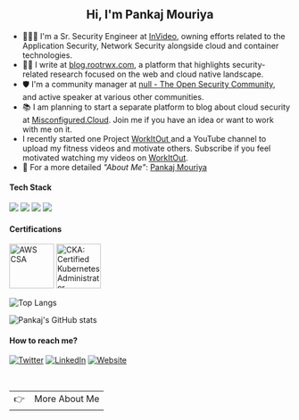 <p align="center">
<!-- <img width="100px" src="https://pankajmouriya.com/author/pankaj-mouriya/avatar_hu9d8315cfef8b7891ee09772504084d8f_410923_270x270_fill_lanczos_center_2.png" align="center" alt="GitHub Readme Stats" /> -->
<h2 align="center">Hi, I'm Pankaj Mouriya</h2>
</p>

<!-- <p align="center">
  <a href="https://www.pankajmouriya.com/">
    <img width="100" src="https://pankajmouriya.com/author/pankaj-mouriya/avatar_hu9d8315cfef8b7891ee09772504084d8f_410923_270x270_fill_lanczos_center_2.png" alt="logo" />
  </a>
</p> -->

- 👨🏻‍💻 I'm a Sr. Security Engineer at <a href='https://invideo.io/' target='_blank'>InVideo</a>, owning efforts related to the Application Security, Network Security alongside cloud and container technologies.
- ✍🏻 I write at <a href='https://blog.rootrwx.com/' target='_blank'>blog.rootrwx.com</a>, a platform that highlights security-related research focused on the web and cloud native landscape.
- 🛡 I'm a community manager at <a href='https://null.community/' target='_blank'>null - The Open Security Community</a>, and active speaker at various other communities.
- 📚 I am planning to start a separate platform to blog about cloud security at <a href='https://misconfigured.cloud' target='_blank'>Misconfigured.Cloud</a>. Join me if you have an idea or want to work with me on it.
- I recently started one Project <a href='https://workitout.co.in/' target='_blank'> WorkItOut </a> and a YouTube channel to upload my fitness videos and motivate others. Subscribe if you feel motivated watching my videos on <a href='https://www.youtube.com/channel/UCBNABFqV_L7ZjoEDpp2p-TA' target='_blank'> WorkItOut</a>. 
- 💬 For a more detailed *"About Me"*: <a href='https://www.pankajmouriya.com' target='_blank'>Pankaj Mouriya</a>


#### Tech Stack
<!-- https://github.com/Ileriayo/markdown-badges -->
<img src="https://img.shields.io/badge/AWS%20-%23FF9900.svg?&style=for-the-badge&logo=amazon-aws&logoColor=white"/>&nbsp;<img src="https://img.shields.io/badge/Google%20Cloud%20-%234285F4.svg?&style=for-the-badge&logo=google-cloud&logoColor=white"/>&nbsp;<img src="https://img.shields.io/badge/docker%20-%230db7ed.svg?&style=for-the-badge&logo=docker&logoColor=white"/>&nbsp;<img src="https://img.shields.io/badge/kubernetes%20-%23326ce5.svg?&style=for-the-badge&logo=kubernetes&logoColor=white"/>


#### Certifications

<a href="https://www.credly.com/badges/25478fbc-c397-42fe-9446-35c7b78cd153" target="_blank"><img src="https://images.credly.com/size/680x680/images/53acdae5-d69f-4dda-b650-d02ed7a50dd7/image.png" class="cert" alt='AWS CSA' width="80px"></a>
<a href="https://www.credly.com/badges/18188d4d-026d-416a-84d1-582e90328f74/public_url" target="_blank"><img src="https://images.credly.com/size/680x680/images/8b8ed108-e77d-4396-ac59-2504583b9d54/cka_from_cncfsite__281_29.png" class="cert" alt='CKA: Certified Kubernetes Administrator' width="80px"></a>

![Top Langs](https://github-readme-stats.vercel.app/api/top-langs/?username=pankajmouriya&layout=compact)

![Pankaj's GitHub stats](https://github-readme-stats.vercel.app/api?username=pankajmouriya&theme=gotham&show_icons=true)     




#### How to reach me?
[![Twitter](https://img.shields.io/badge/-TWITTER-0077B5?style=for-the-badge&logo=twitter&logoColor=white)](https://twitter.com/Pankajmouriya_)
[![LinkedIn](https://img.shields.io/badge/-LINKEDIN-0077B5?style=for-the-badge&logo=linkedin&logoColor=white)](https://www.linkedin.com/in/pankajmouriya/)
[![Website](https://img.shields.io/badge/-WEBSITE-0077B5?style=for-the-badge&logo=jekyll&logoColor=white)](https://pankajmouriya.com)

<br>
<a href="https://pankajmouriya.com/">
  <table align="right">
      <tr>
          <td>
            👉 &nbsp;&nbsp; More About Me
          </td>
      </tr>
  </table>
</a>
